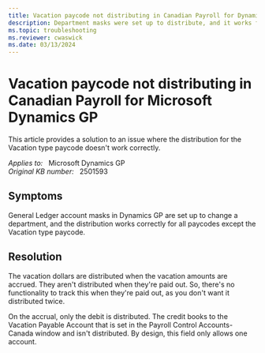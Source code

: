 ```yaml
---
title: Vacation paycode not distributing in Canadian Payroll for Dynamics GP
description: Department masks were set up to distribute, and it works for all paycodes except the Vacation type paycode. This article provides a solution to this issue.
ms.topic: troubleshooting
ms.reviewer: cwaswick
ms.date: 03/13/2024
---
```

# Vacation paycode not distributing in Canadian Payroll for Microsoft Dynamics GP

This article provides a solution to an issue where the distribution for the Vacation type paycode doesn't work correctly.

_Applies to:_ &nbsp; Microsoft Dynamics GP  
_Original KB number:_ &nbsp; 2501593

## Symptoms

General Ledger account masks in Dynamics GP are set up to change a department, and the distribution works correctly for all paycodes except the Vacation type paycode.

## Resolution

The vacation dollars are distributed when the vacation amounts are accrued. They aren't distributed when they're paid out. So, there's no functionality to track this when they're paid out, as you don't want it distributed twice.

On the accrual, only the debit is distributed. The credit books to the Vacation Payable Account that is set in the Payroll Control Accounts-Canada window and isn't distributed. By design, this field only allows one account.
